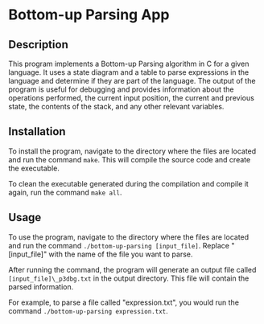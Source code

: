# Bottom-up Parsing App

## Description

This program implements a Bottom-up Parsing algorithm in C for a given language. It uses a state diagram and a table to parse expressions in the language and determine if they are part of the language. The output of the program is useful for debugging and provides information about the operations performed, the current input position, the current and previous state, the contents of the stack, and any other relevant variables.

## Installation

To install the program, navigate to the directory where the files are located and run the command `make`. This will compile the source code and create the executable.

To clean the executable generated during the compilation and compile it again, run the command `make all`.

## Usage

To use the program, navigate to the directory where the files are located and run the command `./bottom-up-parsing [input_file]`. Replace "[input_file]" with the name of the file you want to parse.

After running the command, the program will generate an output file called `[input_file]\_p3dbg.txt` in the output directory. This file will contain the parsed information.

For example, to parse a file called "expression.txt", you would run the command `./bottom-up-parsing expression.txt`.
